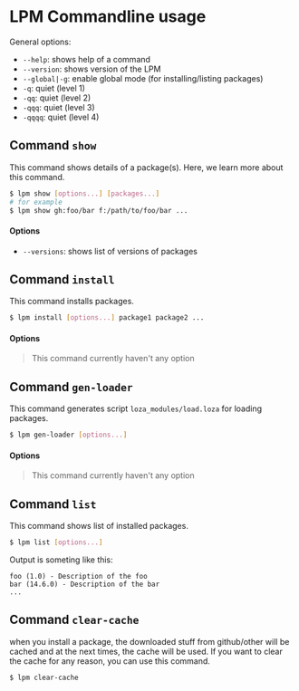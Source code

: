 # LPM Commandline usage

General options:
- `--help`: shows help of a command
- `--version`: shows version of the LPM
- `--global|-g`: enable global mode (for installing/listing packages)
- `-q`: quiet (level 1)
- `-qq`: quiet (level 2)
- `-qqq`: quiet (level 3)
- `-qqqq`: quiet (level 4)

## Command `show`
This command shows details of a package(s).
Here, we learn more about this command.

```bash
$ lpm show [options...] [packages...]
# for example
$ lpm show gh:foo/bar f:/path/to/foo/bar ...
```

#### Options
- `--versions`: shows list of versions of packages

## Command `install`
This command installs packages.

```bash
$ lpm install [options...] package1 package2 ...
```

#### Options
> This command currently haven't any option

## Command `gen-loader`
This command generates script `loza_modules/load.loza` for loading packages.

```bash
$ lpm gen-loader [options...]
```

#### Options
> This command currently haven't any option

## Command `list`
This command shows list of installed packages.

```bash
$ lpm list [options...]
```

Output is someting like this:

```
foo (1.0) - Description of the foo
bar (14.6.0) - Description of the bar
...
```

## Command `clear-cache`
when you install a package, the downloaded stuff from github/other will be cached
and at the next times, the cache will be used.
If you want to clear the cache for any reason, you can use this command.

```bash
$ lpm clear-cache
```
